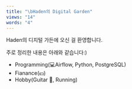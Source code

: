 ```yaml
---
title: "\bHaden의 Digital Garden"
views: "14"
words: "4"
---
```

Haden의 디지털 가든에 오신 걸 환영합니다.

주로 정리한 내용은 아래와 같습니다:)
- Programming(💻Airflow, Python, PostgreSQL)
- Fianance(💵)
- Hobby(Guitar 🎸, Running)

